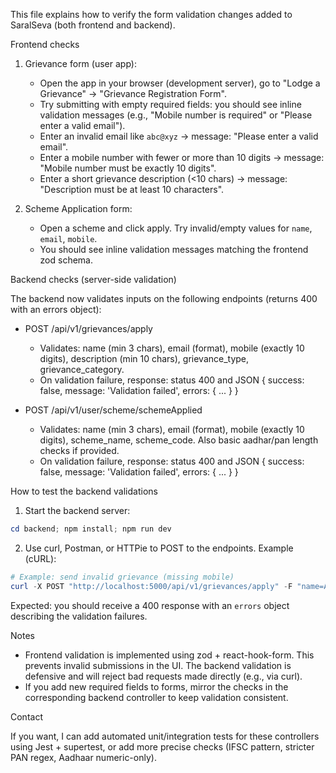 This file explains how to verify the form validation changes added to SaralSeva (both frontend and backend).

Frontend checks

1. Grievance form (user app):
   - Open the app in your browser (development server), go to "Lodge a Grievance" → "Grievance Registration Form".
   - Try submitting with empty required fields: you should see inline validation messages (e.g., "Mobile number is required" or "Please enter a valid email").
   - Enter an invalid email like `abc@xyz` → message: "Please enter a valid email".
   - Enter a mobile number with fewer or more than 10 digits → message: "Mobile number must be exactly 10 digits".
   - Enter a short grievance description (<10 chars) → message: "Description must be at least 10 characters".

2. Scheme Application form:
   - Open a scheme and click apply. Try invalid/empty values for `name`, `email`, `mobile`.
   - You should see inline validation messages matching the frontend zod schema.

Backend checks (server-side validation)

The backend now validates inputs on the following endpoints (returns 400 with an errors object):

- POST /api/v1/grievances/apply
  - Validates: name (min 3 chars), email (format), mobile (exactly 10 digits), description (min 10 chars), grievance_type, grievance_category.
  - On validation failure, response: status 400 and JSON { success: false, message: 'Validation failed', errors: { ... } }

- POST /api/v1/user/scheme/schemeApplied
  - Validates: name (min 3 chars), email (format), mobile (exactly 10 digits), scheme_name, scheme_code. Also basic aadhar/pan length checks if provided.
  - On validation failure, response: status 400 and JSON { success: false, message: 'Validation failed', errors: { ... } }

How to test the backend validations

1. Start the backend server:

```powershell
cd backend; npm install; npm run dev
```

2. Use curl, Postman, or HTTPie to POST to the endpoints. Example (cURL):

```powershell
# Example: send invalid grievance (missing mobile)
curl -X POST "http://localhost:5000/api/v1/grievances/apply" -F "name=Ab" -F "email=abc@xyz" -F "description=test" -F "document=@path\to\dummy.pdf"
```

Expected: you should receive a 400 response with an `errors` object describing the validation failures.

Notes

- Frontend validation is implemented using zod + react-hook-form. This prevents invalid submissions in the UI. The backend validation is defensive and will reject bad requests made directly (e.g., via curl).
- If you add new required fields to forms, mirror the checks in the corresponding backend controller to keep validation consistent.

Contact

If you want, I can add automated unit/integration tests for these controllers using Jest + supertest, or add more precise checks (IFSC pattern, stricter PAN regex, Aadhaar numeric-only).